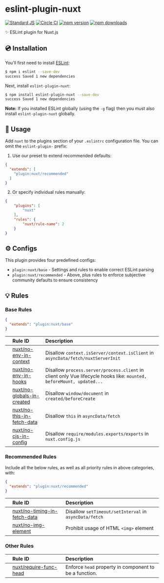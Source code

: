 # eslint-plugin-nuxt

[![Standard JS][standard-js-src]][standard-js-href]
[![Circle CI][circle-ci-src]][circle-ci-href]
[![npm version][npm-version-src]][npm-version-href]
[![npm downloads][npm-downloads-src]][npm-downloads-href]

[standard-js-src]: https://flat.badgen.net/badge/code%20style/standard/green
[standard-js-href]: https://standardjs.com
[circle-ci-src]: https://flat.badgen.net/circleci/github/nuxt/eslint-plugin-nuxt
[circle-ci-href]: https://circleci.com/gh/nuxt/eslint-plugin-nuxt
[codecov-src]: https://flat.badgen.net/codecov/c/github/nuxt/eslint-plugin-nuxt
[codecov-href]: https://codecov.io/gh/nuxt/eslint-plugin-nuxt
[npm-version-src]: https://flat.badgen.net/npm/v/eslint-plugin-nuxt/latest
[npm-version-href]: https://npmjs.com/package/eslint-plugin-nuxt
[npm-downloads-src]: https://flat.badgen.net/npm/dt/eslint-plugin-nuxt
[npm-downloads-href]: https://npmjs.com/package/eslint-plugin-nuxt

:sparkles: ESLint plugin for Nuxt.js

## :cd: Installation

You'll first need to install [ESLint](http://eslint.org):

```sh
$ npm i eslint --save-dev
success Saved 1 new dependencies
```

Next, install `eslint-plugin-nuxt`:

```sh
$ npm install eslint-plugin-nuxt --save-dev
success Saved 1 new dependencies
```

**Note:** If you installed ESLint globally (using the `-g` flag) then you must also install `eslint-plugin-nuxt` globally.

## :rocket: Usage

Add `nuxt` to the plugins section of your `.eslintrc` configuration file. You can omit the `eslint-plugin-` prefix:

1. Use our preset to extend recommended defaults:

```json
{
  "extends": [
    "plugin:nuxt/recommended"
  ]
}
```

2. Or specify individual rules manually:

```json
{
    "plugins": [
        "nuxt"
    ],
    "rules": {
        "nuxt/rule-name": 2
    }
}
```

## :gear: Configs

This plugin provides four predefined configs:

- `plugin:nuxt/base` - Settings and rules to enable correct ESLint parsing
- `plugin:nuxt/recommended` - Above, plus rules to enforce subjective community defaults to ensure consistency

## :bulb: Rules

<!--RULES_TABLE_START-->

### Base Rules

```json
{
  "extends": "plugin:nuxt/base"
}
```

|    | Rule ID | Description |
|:---|:--------|:------------|
|  | [nuxt/no-env-in-context](./docs/rules/no-env-in-context.md) | Disallow `context.isServer/context.isClient` in `asyncData/fetch/nuxtServerInit` |
|  | [nuxt/no-env-in-hooks](./docs/rules/no-env-in-hooks.md) | Disallow `process.server/process.client` in client only Vue lifecycle hooks like: `mounted, beforeMount, updated...` |
|  | [nuxt/no-globals-in-created](./docs/rules/no-globals-in-created.md) | Disallow `window/document` in `created/beforeCreate` |
|  | [nuxt/no-this-in-fetch-data](./docs/rules/no-this-in-fetch-data.md) | Disallow `this` in `asyncData/fetch` |
|  | [nuxt/no-cjs-in-config](./docs/rules/no-cjs-in-config.md) | Disallow `require/modules.exports/exports` in `nuxt.config.js` |

### Recommended Rules

Include all the below rules, as well as all priority rules in above categories, with:

```json
{
  "extends": "plugin:nuxt/recommended"
}
```

|    | Rule ID | Description |
|:---|:--------|:------------|
|  | [nuxt/no-timing-in-fetch-data](./docs/rules/no-timing-in-fetch-data.md) | Disallow `setTimeout/setInterval` in `asyncData/fetch` |
|  | [nuxt/no-img-element](./docs/rules/no-img-element.md) | Prohibit usage of HTML `<img>` element |

### Other Rules

|    | Rule ID | Description |
|:---|:--------|:------------|
|  | [nuxt/require-func-head](./docs/rules/require-func-head.md) | Enforce `head` property in component to be a function. |
